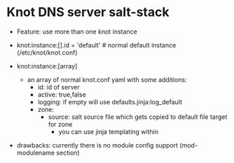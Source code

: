 # Knot DNS server salt-stack

+ Feature: use more than one knot instance

+ knot:instance:[].id = 'default' # normal default instance (/etc/knot/knot.conf)

+ knot:instance:[array]
  + an array of normal knot.conf yaml with some additions:
    + id: id of server
    + active: true,false
    + logging: if empty will use defaults.jinja:log_default
    + zone:
      + source: salt source file which gets copied to default file target for zone
        + you can use jinja templating within

+ drawbacks: currently there is no module config support (mod-modulename section)
